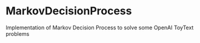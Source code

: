# MarkovDecisionProcess
Implementation of Markov Decision Process to solve some OpenAI ToyText problems
